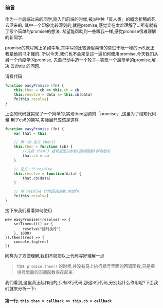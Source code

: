 ### 前言  

作为一个后端过来的同学,刚入门前端的时候,被js种种「反人类」的概念折腾的死去活来的.
其中一个印象比较深刻的,就是promise,感觉实在太难理解了...所有就有了写个简单的promise的想法.
希望能帮助到一些跟我一样,感觉promise很难理解的新同学.

promise的教程网上多如牛毛,其中写的比较通俗易懂的莫过于阮一峰的es6,反正我是他的书才懂的.
所以今天,我们也不会来复述一遍如何使用promise,今天我们从另一个角度学习promise,
先自己动手造一个轮子--实现一个最简单的promise,解决 `回调地狱` 的问题.

请看代码
```js
function easyPromise (fn) {
    this.then = cb => this.cb = cb
    this.resolve = data => this.cb(data)
    fn(this.resolve)
}
```

上面的代码就实现了一个简单的,实现then回调的「promise」,这里为了缩短代码量,用了es6的简写,实际展开应该是这样

```js
function easyPromise (fn) {
    var that = this

    // 第一步,定义 then()
    this.then = function (cb) {
        //先将 then() 括号里面的参数(回调函数)保存起来
        that.cb = cb
    }

    // 定义一个 resolve
    this.resolve = function(data) {
        that.cb(data)
    }

    // 将 resolve 作为回调函数,传给fn
    fn(this.resolve)
}
```

接下来我们看看如何使用


```
new easyPromise((resolve) => {
    setTimeout(() => {
        resolve("延时执行")
    }, 1000)
}).then((res) => {
    console.log(res)
})
```
同样为了方便理解,我们不妨把以上代码写好理解一点.

> tips:  `promise.then()` 的时候,并没有马上执行括号里面的回调函数,只是把括号里面的回调函数保存起来.

我们看到,这里真正起作用的,只有3行代码,那这3行代码,分别起什么作用呢?下面我们就来分析一下:
#### 第一行. `this.then = callback => this.cb = callback`





